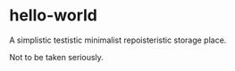 # hello-world
A simplistic testistic minimalist repoisteristic storage place.

Not to be taken seriously.
